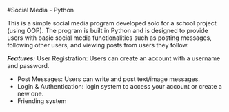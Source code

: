 #Social Media - Python

This is a simple social media program developed solo for a school project (using OOP). The program is built in Python and is designed to provide users with basic social media functionalities such as posting messages, following other users, and viewing posts from users they follow.

***Features:***
User Registration: Users can create an account with a username and password.
- Post Messages: Users can write and post text/image messages.
- Login & Authentication: login system to access your account or create a new one.
- Friending system
